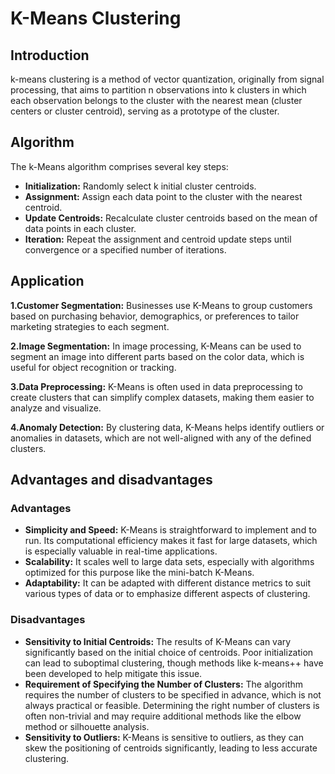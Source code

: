 # K-Means Clustering

## Introduction
k-means clustering is a method of vector quantization, originally from signal processing, that aims to partition n observations into k clusters in which each observation belongs to the cluster with the nearest mean (cluster centers or cluster centroid), serving as a prototype of the cluster. 


## Algorithm 
The k-Means algorithm comprises several key steps:
- **Initialization:** Randomly select k initial cluster centroids.
- **Assignment:** Assign each data point to the cluster with the nearest centroid.
- **Update Centroids:** Recalculate cluster centroids based on the mean of data points in each cluster.
- **Iteration:** Repeat the assignment and centroid update steps until convergence or a specified number of iterations.

## Application
**1.Customer Segmentation:** Businesses use K-Means to group customers based on purchasing behavior, demographics, or preferences to tailor marketing strategies to each segment.

**2.Image Segmentation:** In image processing, K-Means can be used to segment an image into different parts based on the color data, which is useful for object recognition or tracking.

**3.Data Preprocessing:** K-Means is often used in data preprocessing to create clusters that can simplify complex datasets, making them easier to analyze and visualize.

**4.Anomaly Detection:** By clustering data, K-Means helps identify outliers or anomalies in datasets, which are not well-aligned with any of the defined clusters.

## Advantages and disadvantages

### Advantages
-  **Simplicity and Speed:** K-Means is straightforward to implement and to run. Its computational efficiency makes it fast for large datasets, which is especially valuable in real-time applications.
-  **Scalability:** It scales well to large data sets, especially with algorithms optimized for this purpose like the mini-batch K-Means.
-  **Adaptability:** It can be adapted with different distance metrics to suit various types of data or to emphasize different aspects of clustering.

### Disadvantages
- **Sensitivity to Initial Centroids:** The results of K-Means can vary significantly based on the initial choice of centroids. Poor initialization can lead to suboptimal clustering, though methods like k-means++ have been developed to help mitigate this issue.
- **Requirement of Specifying the Number of Clusters:** The algorithm requires the number of clusters to be specified in advance, which is not always practical or feasible. Determining the right number of clusters is often non-trivial and may require additional methods like the elbow method or silhouette analysis.
- **Sensitivity to Outliers:** K-Means is sensitive to outliers, as they can skew the positioning of centroids significantly, leading to less accurate clustering.

